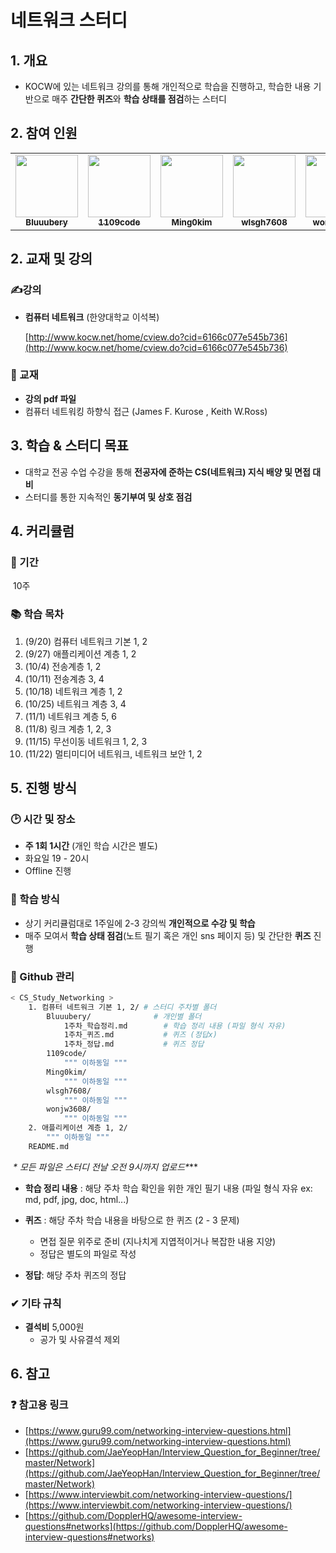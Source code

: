 # 네트워크 스터디

## 1. 개요

- KOCW에 있는 네트워크 강의를 통해 개인적으로 학습을 진행하고, 학습한 내용 기반으로 매주 **간단한 퀴즈**와 **학습 상태를 점검**하는 스터디

## 2. 참여 인원

<table>
  <tr>
    <td align="center"><a href="https://github.com/Bluuubery"><img src="https://avatars.githubusercontent.com/u/109324637?v=4?s=100" width="100px;" alt=""/><br /><sub><b>Bluuubery</b></sub></a><br /></td>
    <td align="center"><a href="https://github.com/1109code"><img src="https://avatars.githubusercontent.com/u/109256753?v=4?s=100" width="100px;" alt=""/><br /><sub><b>1109code</b></sub></a><br /></td>
    <td align="center"><a href="https://github.com/Ming0kim"><img src="https://avatars.githubusercontent.com/u/109322004?v=4?s=100" width="100px;" alt=""/><br /><sub><b>Ming0kim</b></sub></a><br /></td>      
    <td align="center"><a href="https://github.com/wlsgh7608"><img src="https://avatars.githubusercontent.com/u/62232531?v=4?s=100" width="100px;" alt=""/><br /><sub><b>wlsgh7608</b></sub></a><br /></td>      
    <td align="center"><a href="https://github.com/wonjw3608"><img src="https://avatars.githubusercontent.com/u/109324634?v=4?s=100" width="100px;" alt=""/><br /><sub><b>wonjw3608</b></sub></a><br /></td>     
  </tr>
</table>

## 2. 교재 및 강의

### ✍강의

- **컴퓨터 네트워크** (한양대학교 이석복)
  
    [http://www.kocw.net/home/cview.do?cid=6166c077e545b736](http://www.kocw.net/home/cview.do?cid=6166c077e545b736)
    

### 📖 교재

- **강의 pdf 파일**
- 컴퓨터 네트워킹 하향식 접근 (James F. Kurose , Keith W.Ross)

## 3. 학습 & 스터디 목표

- 대학교 전공 수업 수강을 통해 **전공자에 준하는 CS(네트워크) 지식 배양 및 면접 대비**
- 스터디를 통한 지속적인 **동기부여 및 상호 점검**

## 4. 커리큘럼

### 📅 기간

​	10주

### 📚 학습 목차

1. (9/20) 컴퓨터 네트워크 기본 1, 2       
2. (9/27) 애플리케이션 계층 1, 2    
3. (10/4) 전송계층 1, 2        
4. (10/11) 전송계층 3, 4        
5. (10/18) 네트워크 계층 1, 2        
6. (10/25) 네트워크 계층 3, 4        
7. (11/1) 네트워크 계층 5, 6 
8. (11/8) 링크 계층 1, 2, 3 
9. (11/15) 무선이동 네트워크 1, 2, 3
10. (11/22) 멀티미디어 네트워크, 네트워크 보안 1, 2 

## 5. 진행 방식

### 🕑  시간 및 장소

- **주 1회 1시간** (개인 학습 시간은 별도)
- 화요일 19 - 20시
- Offline 진행

### 📖 학습 방식

- 상기 커리큘럼대로 1주일에 2-3 강의씩 **개인적으로 수강 및 학습**
- 매주 모여서 **학습 상태 점검**(노트 필기 혹은 개인 sns 페이지 등) 및 간단한 **퀴즈** 진행

### 💾 Github 관리 

```bash
< CS_Study_Networking >
	1. 컴퓨터 네트워크 기본 1, 2/ # 스터디 주차별 폴더
		Bluuubery/				# 개인별 폴더
			1주차_학습정리.md 	   # 학습 정리 내용 (파일 형식 자유)
			1주차_퀴즈.md		    # 퀴즈 (정답x)
			1주차_정답.md		    # 퀴즈 정답
		1109code/
    		""" 이하동일 """
    	Ming0kim/
    		""" 이하동일 """
    	wlsgh7608/
    		""" 이하동일 """
    	wonjw3608/
    		""" 이하동일 """
    2. 애플리케이션 계층 1, 2/
    	""" 이하동일 """
    README.md
```

​		**\** 모든 파일은 스터디 전날 오전 9시까지 업로드\****

- **학습 정리 내용** : 해당 주차 학습 확인을 위한 개인 필기 내용 (파일 형식 자유 ex: md, pdf, jpg, doc, html...)
- **퀴즈** : 해당 주차 학습 내용을 바탕으로 한 퀴즈 (2 - 3 문제)
  - 면접 질문 위주로 준비 (지나치게 지엽적이거나 복잡한 내용 지양)
  - 정답은 별도의 파일로 작성

- **정답**: 해당 주차 퀴즈의 정답

### ✔ 기타 규칙

- **결석비** 5,000원
    - 공가 및 사유결석 제외

## 6. 참고

### ❓ 참고용 링크

- [https://www.guru99.com/networking-interview-questions.html](https://www.guru99.com/networking-interview-questions.html)
- [https://github.com/JaeYeopHan/Interview_Question_for_Beginner/tree/master/Network](https://github.com/JaeYeopHan/Interview_Question_for_Beginner/tree/master/Network)
- [https://www.interviewbit.com/networking-interview-questions/](https://www.interviewbit.com/networking-interview-questions/)
- [https://github.com/DopplerHQ/awesome-interview-questions#networks](https://github.com/DopplerHQ/awesome-interview-questions#networks)